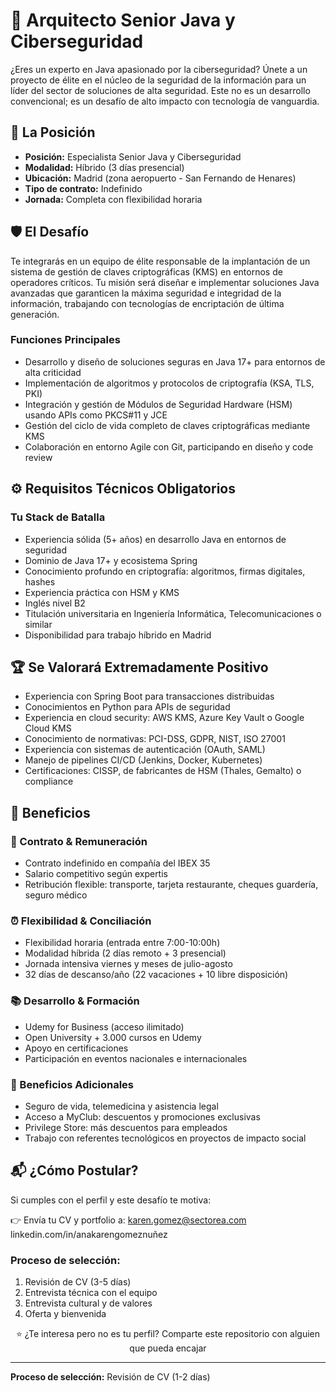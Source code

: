 # 🚀 Arquitecto Senior Java y Ciberseguridad

¿Eres un experto en Java apasionado por la ciberseguridad? Únete a un proyecto de élite en el núcleo de la seguridad de la información para un líder del sector de soluciones de alta seguridad. Este no es un desarrollo convencional; es un desafío de alto impacto con tecnología de vanguardia.

## 👀 La Posición
- **Posición:** Especialista Senior Java y Ciberseguridad
- **Modalidad:** Híbrido (3 días presencial)
- **Ubicación:** Madrid (zona aeropuerto - San Fernando de Henares)
- **Tipo de contrato:** Indefinido
- **Jornada:** Completa con flexibilidad horaria

## 🛡️ El Desafío
Te integrarás en un equipo de élite responsable de la implantación de un sistema de gestión de claves criptográficas (KMS) en entornos de operadores críticos. Tu misión será diseñar e implementar soluciones Java avanzadas que garanticen la máxima seguridad e integridad de la información, trabajando con tecnologías de encriptación de última generación.

### Funciones Principales
- Desarrollo y diseño de soluciones seguras en Java 17+ para entornos de alta criticidad
- Implementación de algoritmos y protocolos de criptografía (KSA, TLS, PKI)
- Integración y gestión de Módulos de Seguridad Hardware (HSM) usando APIs como PKCS#11 y JCE
- Gestión del ciclo de vida completo de claves criptográficas mediante KMS
- Colaboración en entorno Agile con Git, participando en diseño y code review

## ⚙️ Requisitos Técnicos Obligatorios
### Tu Stack de Batalla
- Experiencia sólida (5+ años) en desarrollo Java en entornos de seguridad
- Dominio de Java 17+ y ecosistema Spring
- Conocimiento profundo en criptografía: algoritmos, firmas digitales, hashes
- Experiencia práctica con HSM y KMS
- Inglés nivel B2
- Titulación universitaria en Ingeniería Informática, Telecomunicaciones o similar
- Disponibilidad para trabajo híbrido en Madrid

## 🏆 Se Valorará Extremadamente Positivo
- Experiencia con Spring Boot para transacciones distribuidas
- Conocimientos en Python para APIs de seguridad
- Experiencia en cloud security: AWS KMS, Azure Key Vault o Google Cloud KMS
- Conocimiento de normativas: PCI-DSS, GDPR, NIST, ISO 27001
- Experiencia con sistemas de autenticación (OAuth, SAML)
- Manejo de pipelines CI/CD (Jenkins, Docker, Kubernetes)
- Certificaciones: CISSP, de fabricantes de HSM (Thales, Gemalto) o compliance

## 🎁 Beneficios
### 📑 Contrato & Remuneración
- Contrato indefinido en compañía del IBEX 35
- Salario competitivo según expertis
- Retribución flexible: transporte, tarjeta restaurante, cheques guardería, seguro médico

### ⏰ Flexibilidad & Conciliación
- Flexibilidad horaria (entrada entre 7:00-10:00h)
- Modalidad híbrida (2 días remoto + 3 presencial)
- Jornada intensiva viernes y meses de julio-agosto
- 32 días de descanso/año (22 vacaciones + 10 libre disposición)

### 📚 Desarrollo & Formación
- Udemy for Business (acceso ilimitado)
- Open University + 3.000 cursos en Udemy
- Apoyo en certificaciones
- Participación en eventos nacionales e internacionales

### 🎉 Beneficios Adicionales
- Seguro de vida, telemedicina y asistencia legal
- Acceso a MyClub: descuentos y promociones exclusivas
- Privilege Store: más descuentos para empleados
- Trabajo con referentes tecnológicos en proyectos de impacto social

## 📬 ¿Cómo Postular?
Si cumples con el perfil y este desafío te motiva:

👉 Envía tu CV y portfolio a: karen.gomez@sectorea.com
linkedin.com/in/anakarengomeznuñez  

### Proceso de selección:
1. Revisión de CV (3-5 días)
2. Entrevista técnica con el equipo
3. Entrevista cultural y de valores
4. Oferta y bienvenida

<div align="center">
⭐ ¿Te interesa pero no es tu perfil? Comparte este repositorio con alguien que pueda encajar
</div>

---

**Proceso de selección:**
Revisión de CV (1-2 días)

